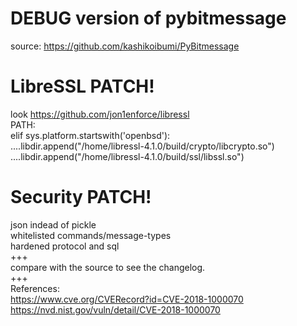 # DEBUG version of pybitmessage
source: https://github.com/kashikoibumi/PyBitmessage
# LibreSSL PATCH!
look https://github.com/jon1enforce/libressl  
PATH:  
    elif sys.platform.startswith('openbsd'):  
        ....libdir.append("/home/libressl-4.1.0/build/crypto/libcrypto.so")  
        ....libdir.append("/home/libressl-4.1.0/build/ssl/libssl.so")
# Security PATCH!
json indead of pickle  
whitelisted commands/message-types  
hardened protocol and sql  
+++  
compare with the source to see the changelog.  
+++  
References:  
https://www.cve.org/CVERecord?id=CVE-2018-1000070  
https://nvd.nist.gov/vuln/detail/CVE-2018-1000070
